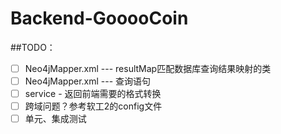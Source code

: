 # Backend-GooooCoin

##TODO：
- [ ] Neo4jMapper.xml --- resultMap匹配数据库查询结果映射的类
- [ ] Neo4jMapper.xml --- 查询语句
- [ ] service - 返回前端需要的格式转换
- [ ] 跨域问题？参考软工2的config文件
- [ ] 单元、集成测试

